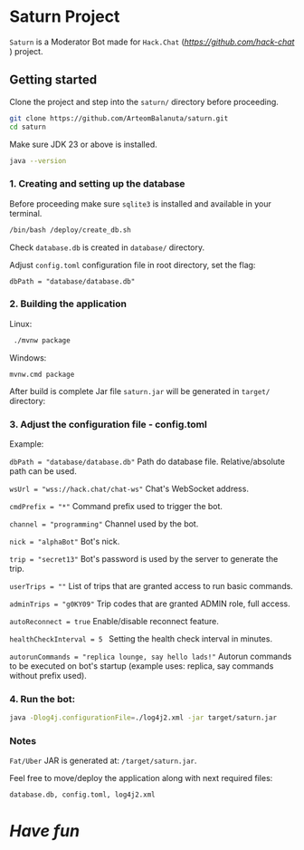 # Saturn Project

`Saturn` is a Moderator Bot made for `Hack.Chat` (_https://github.com/hack-chat_ ) project. 

## Getting started
Clone the project and step into the `saturn/` directory before proceeding.

```bash
git clone https://github.com/ArteomBalanuta/saturn.git
cd saturn
```

Make sure JDK 23 or above is installed.
```bash
java --version
```

### 1. Creating and setting up the database
Before proceeding make sure `sqlite3` is installed and available in your terminal.
```bash
/bin/bash /deploy/create_db.sh
```
Check `database.db` is created in `database/` directory.

Adjust `config.toml` configuration file in root directory, set the flag:

`dbPath = "database/database.db"`

### 2. Building the application
Linux:
```bash
 ./mvnw package
```

Windows:
```commandline
mvnw.cmd package
```

After build is complete Jar file `saturn.jar` will be generated in `target/` directory:

### 3. Adjust the configuration file - config.toml

Example:

`dbPath = "database/database.db"` Path do database file. Relative/absolute path can be used.

`wsUrl = "wss://hack.chat/chat-ws"` Chat's WebSocket address.

`cmdPrefix = "*"` Command prefix used to trigger the bot.

`channel = "programming"` Channel used by the bot.

`nick = "alphaBot"` Bot's nick.

`trip = "secret13"` Bot's password is used by the server to generate the trip.

`userTrips = ""`    List of trips that are granted access to run basic commands.

`adminTrips = "g0KY09"` Trip codes that are granted ADMIN role, full access.

`autoReconnect = true` Enable/disable reconnect feature.

`healthCheckInterval = 5 ` Setting the health check interval in minutes.

`autorunCommands = "replica lounge, say hello lads!"` Autorun commands to be executed on bot's startup (example uses: replica, say commands without prefix used).

### 4. Run the bot:

```bash
java -Dlog4j.configurationFile=./log4j2.xml -jar target/saturn.jar
```

### Notes

`Fat/Uber` JAR is generated at: `/target/saturn.jar`. 

Feel free to move/deploy the application along with next required files: 

`database.db, config.toml, log4j2.xml`



# _Have fun_
